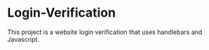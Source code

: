 # Login-Verification
This project is a website login verification that uses handlebars and Javascript.
